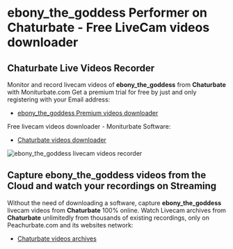 # ebony_the_goddess Performer on Chaturbate - Free LiveCam videos downloader

## Chaturbate Live Videos Recorder

Monitor and record livecam videos of **ebony_the_goddess** from **Chaturbate** with Moniturbate.com
Get a premium trial for free by just and only registering with your Email address:
* [ebony_the_goddess Premium videos downloader](https://moniturbate.com/request-demo-licence-key.html)

Free livecam videos downloader - Moniturbate Software:
* [Chaturbate videos downloader](https://moniturbate.com/moniturbate-download-software.html)

![ebony_the_goddess livecam videos recorder](https://peachurnet.com/templates/moniturbate-software.png)


## Capture ebony_the_goddess videos from the Cloud and watch your recordings on Streaming

Without the need of downloading a software, capture **ebony_the_goddess** livecam videos from **Chaturbate** 100% online.
Watch Livecam archives from **Chaturbate** unlimitedly from thousands of existing recordings, only on Peachurbate.com and its websites network:
* [Chaturbate videos archives](https://peachurnet.com/)